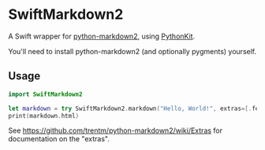 # SwiftMarkdown2

A Swift wrapper for [python-markdown2](https://github.com/trentm/python-markdown2), using [PythonKit](https://github.com/pvieito/PythonKit).

You'll need to install python-markdown2 (and optionally pygments) yourself.

## Usage

``` swift
import SwiftMarkdown2

let markdown = try SwiftMarkdown2.markdown("Hello, World!", extras=[.fencedCodeBlocks])
print(markdown.html)
```

See https://github.com/trentm/python-markdown2/wiki/Extras for documentation on the "extras".
